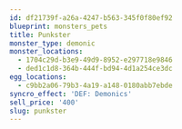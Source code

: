 ```yaml
---
id: df21739f-a26a-4247-b563-345f0f80ef92
blueprint: monsters_pets
title: Punkster
monster_type: demonic
monster_locations:
  - 1704c29d-b3e9-49d9-8952-e297718e9846
  - ded1c1d8-364b-444f-bd94-4d1a254ce3dc
egg_locations:
  - c9bb2a06-79b3-4a19-a148-0180abb7ebde
syncro_effect: 'DEF: Demonics'
sell_price: '400'
slug: punkster
---
```

